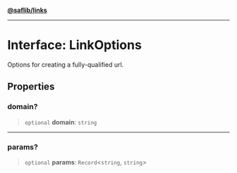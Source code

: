 [**@saflib/links**](../index.md)

---

# Interface: LinkOptions

Options for creating a fully-qualified url.

## Properties

### domain?

> `optional` **domain**: `string`

---

### params?

> `optional` **params**: `Record`\<`string`, `string`\>
